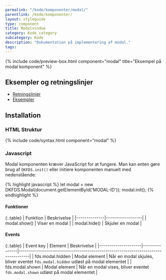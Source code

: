 ```yaml
---
permalink: "/kode/komponenter/modal/"
parentlink: /kode/komponenter/
layout: styleguide
type: component
title: Modalvindue
category: Kode_category
subcategory: Kode
description: "Dokumentation på implementering af modal."
tags: 
---
```


{% include code/preview-box.html component="modal" title="Eksempel på modal komponent" %}

## Eksempler og retningslinjer
<ul class="nobullet-list">
    <li><a href="/komponenter/modal/#retningslinjer">Retningslinjer</a></li>
    <li><a href="/komponenter/modal/">Eksempler</a></li>
</ul>

## Installation

### HTML Struktur

{% include code/syntax.html component="modal" %}

### Javascript
Modal komponenten kræver JavaScript for at fungere. Man kan enten gøre brug af `DKFDS.init()` eller initiere komponenten manuelt med nedenstående:

{% highlight javascript %}
let modal = new DKFDS.Modal(document.getElementById('MODAL-ID'));
modal.init();
{% endhighlight %}


#### Funktioner

{:.table}
| Funktion     | Beskrivelse      |
|--------------|------------------|
| modal.show() | Viser en modal   |
| modal.hide() | Skjuler en modal |


#### Events

{:.table}
| Event key           | Element       | Beskrivelse                                                                       |
|---------------------|---------------|-----------------------------------------------------------------------------------|
| fds.modal.hidden    | Modal element | Når en modal skjules, bliver eventet `fds.modal.hidden` udløst på modal elementet |
| fds.modal.shown     | Modal element | Når en modal vises, bliver eventet `fds.modal.shown` udløst på modal elementet    |
